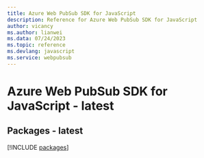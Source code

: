 ```yaml
---
title: Azure Web PubSub SDK for JavaScript
description: Reference for Azure Web PubSub SDK for JavaScript
author: vicancy
ms.author: lianwei
ms.data: 07/24/2023
ms.topic: reference
ms.devlang: javascript
ms.service: webpubsub
---
```

# Azure Web PubSub SDK for JavaScript - latest
## Packages - latest
[!INCLUDE [packages](web-pubsub-index.md)]